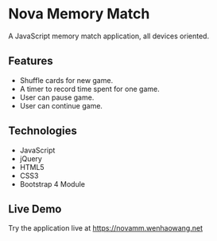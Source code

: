 # Nova Memory Match
A JavaScript memory match application, all devices oriented.
## Features
- Shuffle cards for new game.
- A timer to record time spent for one game.
- User can pause game.
- User can continue game.
## Technologies
- JavaScript
- jQuery
- HTML5
- CSS3
- Bootstrap 4 Module
## Live Demo
Try the application live at https://novamm.wenhaowang.net
